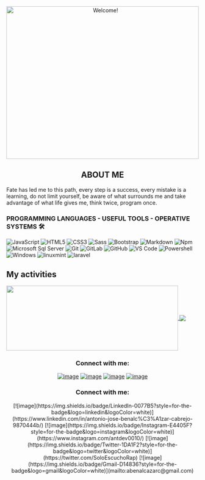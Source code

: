 <div align="center">
<img src="https://s9.gifyu.com/images/6128714e6dd17775040600.gif" alt="Welcome!" width="100%" height="400px"/>
</div>
<div align="center">
<h2>ABOUT ME</h2>
</div>

<div align="left">
<p>Fate has led me to this path, every step is a success, every mistake is a learning, do not limit yourself, be aware of what surrounds me and take advantage of what life gives me, think twice, program once.</p>
</div>

### PROGRAMMING LANGUAGES - USEFUL TOOLS - OPERATIVE SYSTEMS 🛠 
![JavaScript](https://img.shields.io/badge/-JavaScript-%23F7DF1C?style=flat-square&logo=javascript&logoColor=000000&labelColor=%23F7DF1C&color=%23FFCE5A)
![HTML5](https://img.shields.io/badge/-HTML5-%23E44D27?style=flat-square&logo=html5&logoColor=ffffff)
![CSS3](https://img.shields.io/badge/-CSS3-%231572B6?style=flat-square&logo=css3)
![Sass](https://img.shields.io/badge/-Sass-%23CC6699?style=flat-square&logo=sass&logoColor=ffffff)
![Bootstrap](https://img.shields.io/badge/-Bootstrap-563D7C?style=flat-square&logo=Bootstrap)
![Markdown](https://img.shields.io/badge/-Markdown-000000?style=flat-square&logo=markdown)
![Npm](https://img.shields.io/badge/-npm-CB3837?style=flat-square&logo=npm)
![Microsoft Sql Server](https://img.shields.io/badge/-Sql%20Server-CC2927?style=flat-square&logo=microsoft-sql-server&logoColor=ffffff)
![Git](https://img.shields.io/badge/-Git-%23F05032?style=flat-square&logo=git&logoColor=%23ffffff)
![GitLab](https://img.shields.io/badge/-GitLab-FCA121?style=flat-square&logo=gitlab)
![GitHub](https://img.shields.io/badge/-GitHub-181717?style=flat-square&logo=github)
![VS Code](http://img.shields.io/badge/-VS%20Code-007ACC?style=flat-square&logo=visual-studio-code&logoColor=ffffff)
![Powershell](http://img.shields.io/badge/-Powershell-5391FE?style=flat-square&logo=powershell&logoColor=ffffff)
![Windows](http://img.shields.io/badge/-Windows-0078D6?style=flat-square&logo=windows&logoColor=ffffff)
![linuxmint](https://img.shields.io/badge/linux-mint-green?style=flat-square&logo=linux&logoColor=ffffff)
![laravel](https://img.shields.io/badge/laravel-8.0-red?style=flat-square&logo=laravel&logoColor=ffffff)

## My activities

<a href="https://github.com/toninow/github-readme-stats">
  <img width=450 height=170 align="center" src="https://github-readme-stats.vercel.app/api?username=toninow&theme=midnight-purple&show_icons=true&bg_color=0D1117&hide_border=true" />
</a>
<a href="https://github.com/toninow/github-readme-stats">
  <img align="center" src="https://github-readme-stats.vercel.app/api/top-langs/?username=toninow&theme=midnight-purple&layout=compact&bg_color=0D1117&hide_border=true" />
</a>

<h3 align="center">Connect with me:</h3>
<div align="center">

[![image](https://img.shields.io/badge/LinkedIn-0077B5?style=for-the-badge&logo=linkedin&logoColor=white)](https://www.linkedin.com/in/lauro_brant-1/)
[![image](https://img.shields.io/badge/Instagram-E4405F?style=for-the-badge&logo=instagram&logoColor=white)](https://www.instagram.com/brantlauro/)
[![image](https://img.shields.io/badge/Twitter-1DA1F2?style=for-the-badge&logo=twitter&logoColor=white)](https://twitter.com/brantlauro)
[![image](https://img.shields.io/badge/Gmail-D14836?style=for-the-badge&logo=gmail&logoColor=white)](mailto:produtor.brantlauro@gmail.com)
  
</div>

<h3 align="center">Connect with me:</h3>
<div align="center">
[![image](https://img.shields.io/badge/LinkedIn-0077B5?style=for-the-badge&logo=linkedin&logoColor=white)](https://www.linkedin.com/in/antonio-jose-benalc%C3%A1zar-cabrejo-9870444b/)
[![image](https://img.shields.io/badge/Instagram-E4405F?style=for-the-badge&logo=instagram&logoColor=white)](https://www.instagram.com/antdev0010/)
[![image](https://img.shields.io/badge/Twitter-1DA1F2?style=for-the-badge&logo=twitter&logoColor=white)](https://twitter.com/SoloEscuchoRap)
[![image](https://img.shields.io/badge/Gmail-D14836?style=for-the-badge&logo=gmail&logoColor=white)](mailto:abenalcazarc@gmail.com)
</div>
